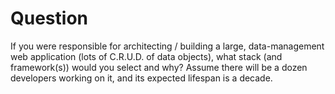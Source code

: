 # Question

If you were responsible for architecting / building a large, data-management web application (lots of C.R.U.D. of data objects), what stack (and framework(s)) would you select and why? Assume there will be a dozen developers working on it, and its expected lifespan is a decade.